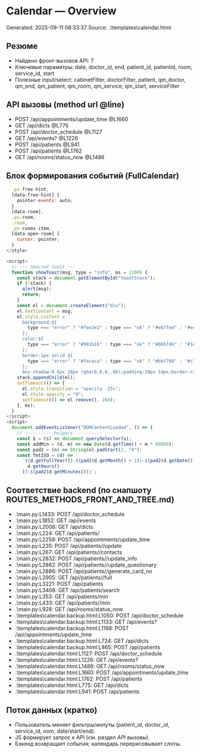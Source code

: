 ﻿
# Calendar — Overview

Generated: 2025-09-11 08:33:37
Source: .\templates\calendar.html

## Резюме
- Найдено фронт-вызовов API: 7
- Ключевые параметры: date, doctor_id, end, patient_id, patientid, room, service_id, start
- Полезные input/select: cabinetFilter, doctorFilter, patient, qm_doctor, qm_end, qm_patient, qm_room, qm_service, qm_start, serviceFilter

## API вызовы (method url @line)
- POST /api/appointments/update_time  @L1660
- GET /api/dicts  @L775
- POST /api/doctor_schedule  @L1127
- GET /api/events?  @L1226
- POST /api/patients  @L941
- POST /api/patients  @L1762
- GET /api/rooms/status_now  @L1486

## Блок формирования событий (FullCalendar)
```js
  .ps-free-hint,
  [data-free-hint] {
    pointer-events: auto;
  }
  [data-room],
  .ps-room,
  .room,
  .ps-rooms-item,
  [data-open-room] {
    cursor: pointer;
  }
</style>

<script>
  // --- простой toast ---
  function showToast(msg, type = "info", ms = 2200) {
    const stack = document.getElementById("toastStack");
    if (!stack) {
      alert(msg);
      return;
    }
    const el = document.createElement("div");
    el.textContent = msg;
    el.style.cssText = `
      background:${
        type === "error" ? "#fee2e2" : type === "ok" ? "#e6ffed" : "#eef2ff"
      };
      color:${
        type === "error" ? "#991b1b" : type === "ok" ? "#065f46" : "#1e40af"
      };
      border:1px solid ${
        type === "error" ? "#fecaca" : type === "ok" ? "#bbf7d0" : "#c7d2fe"
      };
      box-shadow:0 6px 18px rgba(0,0,0,.08);padding:10px 14px;border-radius:10px;font-weight:600;max-width:420px`;
    stack.appendChild(el);
    setTimeout(() => {
      el.style.transition = "opacity .25s";
      el.style.opacity = "0";
      setTimeout(() => el.remove(), 260);
    }, ms);
  }
</script>
<script>
  document.addEventListener("DOMContentLoaded", () => {
    // ---------- helpers ----------
    const $ = (s) => document.querySelector(s);
    const addMin = (d, m) => new Date(d.getTime() + m * 60000);
    const pad2 = (n) => String(n).padStart(2, "0");
    const fmtISO = (d) =>
      `${d.getFullYear()}-${pad2(d.getMonth() + 1)}-${pad2(d.getDate())}T${pad2(
        d.getHours()
      )}:${pad2(d.getMinutes())}`;

```

## Соответствие backend (по снапшоту ROUTES_METHODS_FRONT_AND_TREE.md)
- .\main.py:L1433: POST /api/doctor_schedule
- .\main.py:L1852: GET /api/events
- .\main.py:L2008: GET /api/dicts
- .\main.py:L224: GET /api/patients/<id>
- .\main.py:L2259: POST /api/appointments/update_time
- .\main.py:L235: POST /api/patients/<id>/update
- .\main.py:L267: GET /api/patients/<id>/contacts
- .\main.py:L2832: POST /api/patients/<id>/update_info
- .\main.py:L2862: POST /api/patients/<id>/update_questionary
- .\main.py:L2886: POST /api/patients/<id>/generate_card_no
- .\main.py:L2905: GET /api/patients/<id>/full
- .\main.py:L3221: POST /api/patients
- .\main.py:L3408: GET /api/patients/search
- .\main.py:L353: GET /api/patients/min
- .\main.py:L433: GET /api/patients/<id>/min
- .\main.py:L928: GET /api/rooms/status_now
- .\templates\calendar.backup.html:L1050: POST /api/doctor_schedule
- .\templates\calendar.backup.html:L1133: GET /api/events?
- .\templates\calendar.backup.html:L1198: POST /api/appointments/update_time
- .\templates\calendar.backup.html:L724: GET /api/dicts
- .\templates\calendar.backup.html:L865: POST /api/patients
- .\templates\calendar.html:L1127: POST /api/doctor_schedule
- .\templates\calendar.html:L1226: GET /api/events?
- .\templates\calendar.html:L1486: GET /api/rooms/status_now
- .\templates\calendar.html:L1660: POST /api/appointments/update_time
- .\templates\calendar.html:L1762: POST /api/patients
- .\templates\calendar.html:L775: GET /api/dicts
- .\templates\calendar.html:L941: POST /api/patients

## Поток данных (кратко)
- Пользователь меняет фильтры/инпуты (patient_id, doctor_id, service_id, oom, date/start/end).
- JS формирует запрос к API (см. раздел *API вызовы*).
- Бэкенд возвращает события; календарь перерисовывает слоты.

